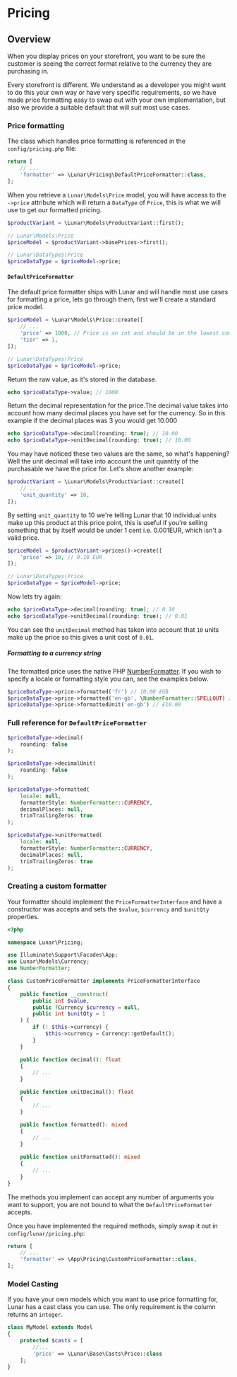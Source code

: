 # Pricing

## Overview

When you display prices on your storefront, you want to be sure the customer is seeing the correct format relative to
the currency they are purchasing in.

Every storefront is different. We understand as a developer you might want to do this your own way or have very specific
requirements, so we have made price formatting easy to swap out with your own implementation, but also we provide a
suitable default that will suit most use cases.

### Price formatting

The class which handles price formatting is referenced in the `config/pricing.php` file:

```php
return [
    // ...
    'formatter' => \Lunar\Pricing\DefaultPriceFormatter::class,
];
```

When you retrieve a `Lunar\Models\Price` model, you will have access to the `->price` attribute which will return
a `DataType` of `Price`, this is what we will use to get our formatted pricing.

```php
$productVariant = \Lunar\Models\ProductVariant::first();

// Lunar\Models\Price
$priceModel = $productVariant->basePrices->first();

// Lunar\DataTypes\Price
$priceDataType = $priceModel->price;
```

#### `DefaultPriceFormatter`

The default price formatter ships with Lunar and will handle most use cases for formatting a price, lets go through
them, first we'll create a standard price model.

```php
$priceModel = \Lunar\Models\Price::create([
    // ...
    'price' => 1000, // Price is an int and should be in the lowest common denominator
    'tier' => 1,
]);

// Lunar\DataTypes\Price
$priceDataType = $priceModel->price;
```

Return the raw value, as it's stored in the database.

```php
echo $priceDataType->value; // 1000
```

Return the decimal representation for the price.The decimal value takes into account how many decimal places you have
set for the currency. So in this example if the
decimal places was 3 you would get 10.000

```php
echo $priceDataType->decimal(rounding: true); // 10.00
echo $priceDataType->unitDecimal(rounding: true); // 10.00
```

You may have noticed these two values are the same, so what's happening? Well the unit decimal will take into account
the unit quantity of the purchasable we have the price for. Let's show another example:

```php
$productVariant = \Lunar\Models\ProductVariant::create([
    // ...
    'unit_quantity' => 10,
]);
```

By setting `unit_quantity` to 10 we're telling Lunar that 10 individual units make up this product at this price point,
this is useful if you're selling something that by itself would be under 1 cent i.e. 0.001EUR, which isn't a valid
price.

```php
$priceModel = $productVariant->prices()->create([
    'price' => 10, // 0.10 EUR
]);

// Lunar\DataTypes\Price
$priceDataType = $priceModel->price;
```

Now lets try again:

```php
echo $priceDataType->decimal(rounding: true); // 0.10
echo $priceDataType->unitDecimal(rounding: true); // 0.01
```

You can see the `unitDecimal` method has taken into account that `10` units make up the price so this gives a unit cost
of `0.01`.

##### Formatting to a currency string

The formatted price uses the native PHP [NumberFormatter](https://www.php.net/manual/en/class.numberformatter.php). If
you wish to specify a locale or formatting style you can, see the examples below.

```php
$priceDataType->price->formatted('fr') // 10,00 £GB
$priceDataType->price->formatted('en-gb', \NumberFormatter::SPELLOUT) // ten point zero zero.
$priceDataType->price->formattedUnit('en-gb') // £10.00
```

### Full reference for `DefaultPriceFormatter`

```php
$priceDataType->decimal(
    rounding: false
);

$priceDataType->decimalUnit(
    rounding: false
);

$priceDataType->formatted(
    locale: null, 
    formatterStyle: NumberFormatter::CURRENCY,
    decimalPlaces: null, 
    trimTrailingZeros: true
);

$priceDataType->unitFormatted(
    locale: null, 
    formatterStyle: NumberFormatter::CURRENCY,
    decimalPlaces: null, 
    trimTrailingZeros: true
);
```

### Creating a custom formatter

Your formatter should implement the `PriceFormatterInterface` and have a constructor was accepts and sets
the `$value`, `$currency` and `$unitQty` properties.

```php
<?php

namespace Lunar\Pricing;

use Illuminate\Support\Facades\App;
use Lunar\Models\Currency;
use NumberFormatter;

class CustomPriceFormatter implements PriceFormatterInterface
{
    public function __construct(
        public int $value,
        public ?Currency $currency = null,
        public int $unitQty = 1
    ) {
        if (! $this->currency) {
            $this->currency = Currency::getDefault();
        }
    }

    public function decimal(): float
    {
        // ...
    }

    public function unitDecimal(): float
    {
        // ...
    }

    public function formatted(): mixed
    {
        // ...
    }

    public function unitFormatted(): mixed
    {
        // ...
    }
}
```

The methods you implement can accept any number of arguments you want to support, you are not bound to what
the `DefaultPriceFormatter` accepts.

Once you have implemented the required methods, simply swap it out in `config/lunar/pricing.php`:

```php
return [
    // ...
    'formatter' => \App\Pricing\CustomPriceFormatter::class,
];
```

### Model Casting

If you have your own models which you want to use price formatting for, Lunar has a cast class you can use. The only
requirement is the column returns an `integer`.

```php
class MyModel extends Model
{
    protected $casts = [
        //...
        'price' => \Lunar\Base\Casts\Price::class
    ];
}
```
